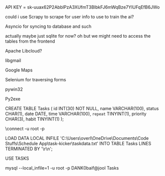 API KEY = 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

could i use Scrapy to scrape for user info to use to train the ai?

Asyncio for syncing to database and such

actually maybe just sqlite for now? oh but we might need to access the tables from the frontend

Apache Libcloud?

libgmail

Google Maps

Selenium for traversing forms

pywin32

Py2exe

CREATE TABLE Tasks (
    id INT(30) NOT NULL, 
    name VARCHAR(100), 
    status CHAR(1), 
    date DATE, 
    time VARCHAR(100), 
    `repeat` TINYINT(1), 
    priority CHAR(3), 
    habit TINYINT(1)
    );

\connect -u root -p

LOAD DATA LOCAL INFILE 'C:\Users\overl\OneDrive\Documents\Code Stuffs\Schedule App\task-kicker\taskdata.txt' INTO TABLE Tasks LINES TERMINATED BY '\r\n';     

USE TASKS

mysql --local_infile=1 -u root -p DANK0baif@jool Tasks